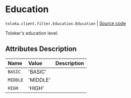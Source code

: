 # Education
`toloka.client.filter.Education.Education` | [Source code](https://github.com/Toloka/toloka-kit/blob/v1.2.0.post1/src/client/filter.py#L301)

Toloker's education level.

## Attributes Description

| Name | Value | Description |
| :------| :-----------| :----------| 
`BASIC`|'BASIC'|
`MIDDLE`|'MIDDLE'|
`HIGH`|'HIGH'|
